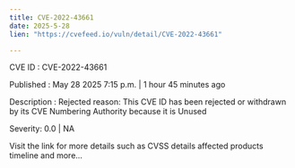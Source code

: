 ```yaml
---
title: CVE-2022-43661
date: 2025-5-28
lien: "https://cvefeed.io/vuln/detail/CVE-2022-43661"

---
```


CVE ID : CVE-2022-43661

Published :  May 28
2025
7:15 p.m. | 1 hour
45 minutes ago

Description : Rejected reason: This CVE ID has been rejected or withdrawn by its CVE Numbering Authority because it is Unused

Severity: 0.0 | NA

Visit the link for more details
such as CVSS details
affected products
timeline
and more...
